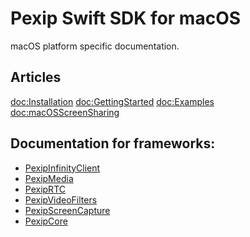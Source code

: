 #  Pexip Swift SDK for macOS 

macOS platform specific documentation.

## Articles

<doc:Installation>
<doc:GettingStarted>
<doc:Examples>
<doc:macOSScreenSharing>

## Documentation for frameworks:

- [PexipInfinityClient](https://pexip.github.io/pexip-swift-sdk/frameworks/macos/PexipInfinityClient/documentation/pexipinfinityclient/)
- [PexipMedia](https://pexip.github.io/pexip-swift-sdk/frameworks/macos/PexipMedia/documentation/pexipmedia/)
- [PexipRTC](https://pexip.github.io/pexip-swift-sdk/frameworks/macos/PexipRTC/documentation/pexiprtc/)
- [PexipVideoFilters](https://pexip.github.io/pexip-swift-sdk/frameworks/macos/PexipVideoFilters/documentation/pexipvideofilters/)
- [PexipScreenCapture](https://pexip.github.io/pexip-swift-sdk/frameworks/macos/PexipScreenCapture/documentation/pexipscreencapture/)
- [PexipCore](https://pexip.github.io/pexip-swift-sdk/frameworks/macos/PexipCore/documentation/pexipcore/)
